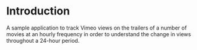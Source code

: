 # Introduction #

A sample application to track Vimeo views on the trailers of a number of movies at an hourly
frequency in order to understand the change in views throughout a 24-hour period.
